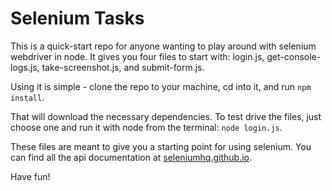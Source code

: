 # Selenium Tasks

This is a quick-start repo for anyone wanting to play around with selenium webdriver in node. It gives you four files to start with: login.js, get-console-logs.js, take-screenshot.js, and submit-form.js.

Using it is simple - clone the repo to your machine, cd into it, and run `npm install`. 

That will download the necessary dependencies. To test drive the files, just choose one and run it with node from the terminal: `node login.js`.

These files are meant to give you a starting point for using selenium. You can find all the api documentation at [seleniumhq.github.io](https://seleniumhq.github.io/selenium/docs/api/javascript/index.html).

Have fun!
